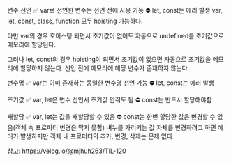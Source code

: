 변수 선언
✅ var로 선언한 변수는 선언 전에 사용 가능
⛔️ let, const는 에러 발생
var, let, const, class, function 모두 hoisting 가능하다.

다만 var의 경우 호이스팅 되면서 초기값이 없어도 자동으로 undefined를 초기값으로 메모리에 할당된다.

그러나 let, const의 경우 hoisting이 되면서 초기값이 없으면 자동으로 초기값을 메모리에 할당하지 않는다. 선언 전에 메모리에 해당 변수가 존재하지 않는다.


변수명
✅ var는 이미 존재하는 동일한 변수명 선언 가능
⛔️ let, const는 에러 발생

초기값
✅ var, let은 변수 선언시 초기값 안줘도 됨
⛔️ const는 반드시 할당해야함

재할당
✅ var, let는 값을 재할당할 수 있음
⛔️ const는 한번 할당한 값은 변경할 수 없음(객체 속 프로퍼티 변경은 막지 못함)
벼누를 가리키는 값 자체를 변경하려고 하면 에러가 발생하지만 객체 내 프로퍼티의 추가, 변경, 삭제는 문제 없다.





참고:
https://velog.io/@mjhuh263/TIL-120
